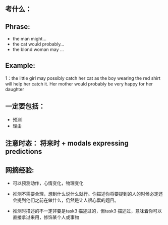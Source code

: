 ## 考什么：

## Phrase:
- the man might…
- the cat would probably…
- the blond woman may …

## Example:
1：the little girl may possibly catch her cat as the boy wearing the red shirt will help her catch it. Her mother would probably be very happy for her daughter

## 一定要包括：
- 预测
- 理由


## 注意时态： 将来时 + modals expressing predictions

## 网摘经验:
- 可以预测动作，心情变化，物理变化

- 推测不需要合理，想到什么说什么就行。你描述你将要提到的人的时候必定还会提到他们之前在做什么，仍然是让人很心累的题目。 

- 推测时描述的不一定非要是task3 描述过的，但task3 描述过，意味着你可以直接拿过来用，修饰某个人或事物